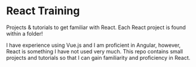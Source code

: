 # React Training
Projects &amp; tutorials to get familiar with React.
Each React project is found within a folder!

I have experience using Vue.js and I am proficient in Angular, however, React is something I have not used very much. This repo contains small projects and tutorials so that I can gain familiarity and proficiency in React.

